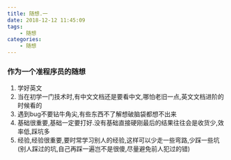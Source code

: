 ```yaml
---
title: 随想.一
date: 2018-12-12 11:45:09
tags:
    - 随想
categories:
    - 随想
---
```

### 作为一个准程序员的随想

1. 学好英文
2. 当在初学一门技术时,有中文文档还是要看中文,哪怕老旧一点,英文文档进阶的时候看的
3. 遇到bug不要钻牛角尖,有些东西不了解想破脑袋都想不出来
4. 基础很重要,基础一定要打好.没有基础直接硬刚最后的结果往往会是收货少,效率低,踩坑多
5. 经验,经验很重要,要时常学习别人的经验,这样可以少走一些弯路,少踩一些坑(别人踩过的坑,自己再踩一遍岂不是很傻,尽量避免前人犯过的错)
